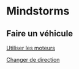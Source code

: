 # Mindstorms

## Faire un véhicule

[Utiliser les moteurs](../bases/moteurs/les_moteurs.md)

[Changer de direction](changer_de_direction.md)
